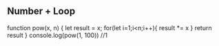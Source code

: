 ## Number + Loop 
function pow(x, n) {
    let result = x;
  for(let i=1;i<n;i++){
    result *= x
  }
  return result
  }
console.log(pow(1, 100))
  //1